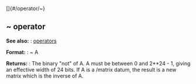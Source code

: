 []{#/operator/~}
  ## \~ operator
  **See also:**
  :   [operators](ref/operator)
  <!-- -->
  **Format:**
  :   \~ A
  <!-- -->
  **Returns:**
  :   The binary \"not\" of A.
  A must be between 0 and 2\*\*24 - 1, giving an effective width of 24
  bits.
  If A is a /matrix datum, the result is a new matrix which is the inverse
  of A.